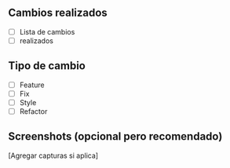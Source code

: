 ## Cambios realizados
- [ ] Lista de cambios
- [ ] realizados

## Tipo de cambio
- [ ] Feature
- [ ] Fix
- [ ] Style
- [ ] Refactor

## Screenshots (opcional pero recomendado)
[Agregar capturas si aplica]
